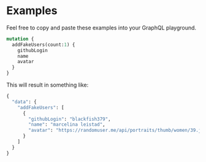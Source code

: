 # Examples

Feel free to copy and paste these examples into your GraphQL playground.

```graphql
mutation {
  addFakeUsers(count:1) {
   	githubLogin
  	name
    avatar
  }
}
```

This will result in something like:

```graphql
{
  "data": {
    "addFakeUsers": [
      {
        "githubLogin": "blackfish379",
        "name": "marcelina leistad",
        "avatar": "https://randomuser.me/api/portraits/thumb/women/39.jpg"
      }
    ]
  }
}
```